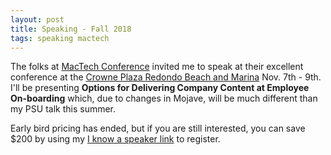 ```yaml
---
layout: post
title: Speaking - Fall 2018
tags: speaking mactech
---
```


The folks at [MacTech Conference][1] invited me to speak at their excellent conference at the [Crowne Plaza Redondo Beach and Marina][2] Nov. 7th - 9th. I'll be presenting **Options for Delivering Company Content at Employee On-boarding** which, due to changes in Mojave, will be much different than my PSU talk this summer. 

Early bird pricing has ended, but if you are still interested, you can save $200 by using my [I know a speaker link][3] to register. 

[1]:http://conference.mactech.com/
[2]:https://www.ihg.com/crowneplaza/hotels/us/en/redondo-beach/redcp/hoteldetail
[3]:http://conference.mactech.com/IKnowASpeaker/TobiasMorrison